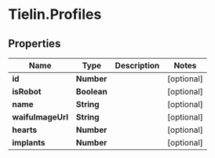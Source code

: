 # Tielin.Profiles

## Properties
Name | Type | Description | Notes
------------ | ------------- | ------------- | -------------
**id** | **Number** |  | [optional] 
**isRobot** | **Boolean** |  | [optional] 
**name** | **String** |  | [optional] 
**waifuImageUrl** | **String** |  | [optional] 
**hearts** | **Number** |  | [optional] 
**implants** | **Number** |  | [optional] 


